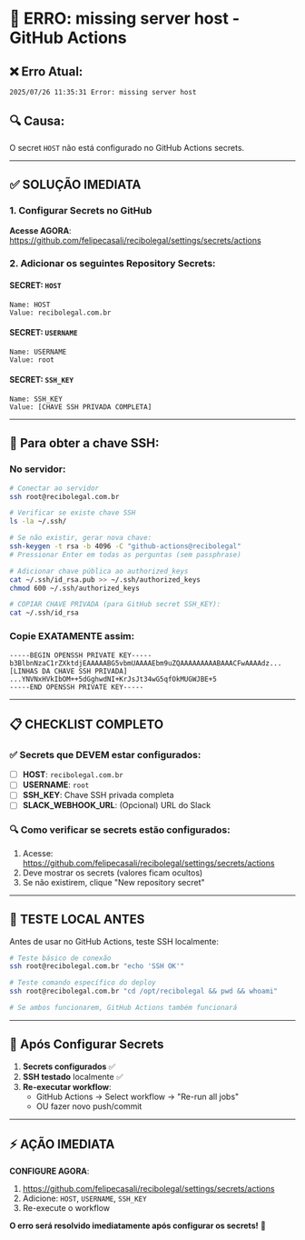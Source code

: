 # 🚨 ERRO: missing server host - GitHub Actions

## ❌ **Erro Atual:**
```
2025/07/26 11:35:31 Error: missing server host
```

## 🔍 **Causa:**
O secret `HOST` não está configurado no GitHub Actions secrets.

---

## ✅ **SOLUÇÃO IMEDIATA**

### **1. Configurar Secrets no GitHub**

**Acesse AGORA**: https://github.com/felipecasali/recibolegal/settings/secrets/actions

### **2. Adicionar os seguintes Repository Secrets:**

#### **SECRET: `HOST`**
```
Name: HOST
Value: recibolegal.com.br
```

#### **SECRET: `USERNAME`**  
```
Name: USERNAME
Value: root
```

#### **SECRET: `SSH_KEY`**
```
Name: SSH_KEY
Value: [CHAVE SSH PRIVADA COMPLETA]
```

---

## 🔑 **Para obter a chave SSH:**

### **No servidor:**
```bash
# Conectar ao servidor
ssh root@recibolegal.com.br

# Verificar se existe chave SSH
ls -la ~/.ssh/

# Se não existir, gerar nova chave:
ssh-keygen -t rsa -b 4096 -C "github-actions@recibolegal"
# Pressionar Enter em todas as perguntas (sem passphrase)

# Adicionar chave pública ao authorized_keys
cat ~/.ssh/id_rsa.pub >> ~/.ssh/authorized_keys
chmod 600 ~/.ssh/authorized_keys

# COPIAR CHAVE PRIVADA (para GitHub secret SSH_KEY):
cat ~/.ssh/id_rsa
```

### **Copie EXATAMENTE assim:**
```
-----BEGIN OPENSSH PRIVATE KEY-----
b3BlbnNzaC1rZXktdjEAAAAABG5vbmUAAAAEbm9uZQAAAAAAAAABAAACFwAAAAdz...
[LINHAS DA CHAVE SSH PRIVADA]
...YNVNxHVkIbOM++5dGghwdNI+KrJsJt34wG5qfOkMUGWJBE+5
-----END OPENSSH PRIVATE KEY-----
```

---

## 📋 **CHECKLIST COMPLETO**

### **✅ Secrets que DEVEM estar configurados:**

- [ ] **HOST**: `recibolegal.com.br`
- [ ] **USERNAME**: `root` 
- [ ] **SSH_KEY**: Chave SSH privada completa
- [ ] **SLACK_WEBHOOK_URL**: (Opcional) URL do Slack

### **🔍 Como verificar se secrets estão configurados:**

1. Acesse: https://github.com/felipecasali/recibolegal/settings/secrets/actions
2. Deve mostrar os secrets (valores ficam ocultos)
3. Se não existirem, clique "New repository secret"

---

## 🧪 **TESTE LOCAL ANTES**

Antes de usar no GitHub Actions, teste SSH localmente:

```bash
# Teste básico de conexão
ssh root@recibolegal.com.br "echo 'SSH OK'"

# Teste comando específico do deploy
ssh root@recibolegal.com.br "cd /opt/recibolegal && pwd && whoami"

# Se ambos funcionarem, GitHub Actions também funcionará
```

---

## 🚀 **Após Configurar Secrets**

1. **Secrets configurados** ✅
2. **SSH testado** localmente ✅
3. **Re-executar workflow**:
   - GitHub Actions → Select workflow → "Re-run all jobs"
   - OU fazer novo push/commit

---

## ⚡ **AÇÃO IMEDIATA**

**CONFIGURE AGORA**:
1. https://github.com/felipecasali/recibolegal/settings/secrets/actions
2. Adicione: `HOST`, `USERNAME`, `SSH_KEY`
3. Re-execute o workflow

**O erro será resolvido imediatamente após configurar os secrets!** 🔑
